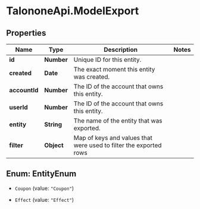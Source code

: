 # TalononeApi.ModelExport

## Properties
Name | Type | Description | Notes
------------ | ------------- | ------------- | -------------
**id** | **Number** | Unique ID for this entity. | 
**created** | **Date** | The exact moment this entity was created. | 
**accountId** | **Number** | The ID of the account that owns this entity. | 
**userId** | **Number** | The ID of the account that owns this entity. | 
**entity** | **String** | The name of the entity that was exported. | 
**filter** | **Object** | Map of keys and values that were used to filter the exported rows | 


<a name="EntityEnum"></a>
## Enum: EntityEnum


* `Coupon` (value: `"Coupon"`)

* `Effect` (value: `"Effect"`)




